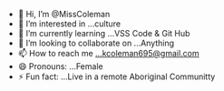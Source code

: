 - 👋 Hi, I’m @MissColeman
- 👀 I’m interested in ...culture 
- 🌱 I’m currently learning ...VSS Code & Git Hub
- 💞️ I’m looking to collaborate on ...Anything
- 📫 How to reach me ...kcoleman695@gmail.com
- 😄 Pronouns: ...Female
- ⚡ Fun fact: ...Live in a remote Aboriginal Communitty

<!---
MissColeman/MissColeman is a ✨ special ✨ repository because its `README.md` (this file) appears on your GitHub profile.
You can click the Preview link to take a look at your changes.
--->
